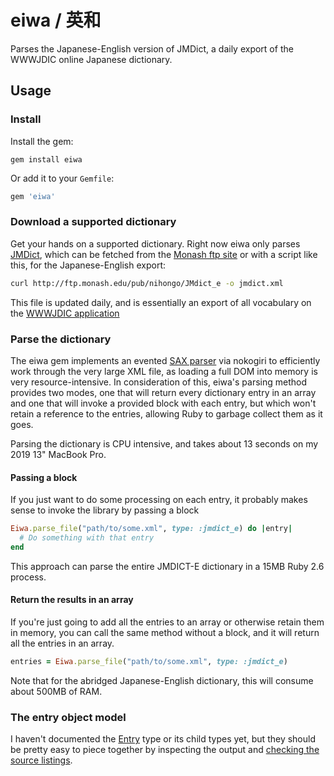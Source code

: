 # eiwa / 英和

Parses the Japanese-English version of JMDict, a daily export of the WWWJDIC
online Japanese dictionary.

## Usage

### Install

Install the gem:

```
gem install eiwa
```

Or add it to your `Gemfile`:

```ruby
gem 'eiwa'
```

### Download a supported dictionary

Get your hands on a supported dictionary. Right now eiwa only parses
[JMDict](http://www.edrdg.org/jmdict/j_jmdict.html), which can be fetched from
the [Monash ftp site](http://ftp.monash.edu/pub/nihongo/00INDEX.html) or with a
script like this, for the Japanese-English export:

```bash
curl http://ftp.monash.edu/pub/nihongo/JMdict_e -o jmdict.xml
```

This file is updated daily, and is essentially an export of all vocabulary on
the [WWWJDIC application](http://nihongo.monash.edu/cgi-bin/wwwjdic?1C)

### Parse the dictionary

The eiwa gem implements an evented [SAX
parser](https://en.wikipedia.org/wiki/Simple_API_for_XML) via nokogiri to
efficiently work through the very large XML file, as loading a full DOM into
memory is very resource-intensive. In consideration of this, eiwa's parsing
method provides two modes, one that will return every dictionary entry in an
array and one that will invoke a provided block with each entry, but which won't
retain a reference to the entries, allowing Ruby to garbage collect them as it
goes.

Parsing the dictionary is CPU intensive, and takes about 13 seconds on my 2019
13" MacBook Pro.

#### Passing a block

If you just want to do some processing on each entry, it probably makes sense to
invoke the library by passing a block

```ruby
Eiwa.parse_file("path/to/some.xml", type: :jmdict_e) do |entry|
  # Do something with that entry
end
```

This approach can parse the entire JMDICT-E dictionary in a 15MB Ruby 2.6
process.

#### Return the results in an array

If you're just going to add all the entries to an array or otherwise retain them
in memory, you can call the same method without a block, and it will return all
the entries in an array.

```ruby
entries = Eiwa.parse_file("path/to/some.xml", type: :jmdict_e)
```

Note that for the abridged Japanese-English dictionary, this will consume about
500MB of RAM.

### The entry object model

I haven't documented the [Entry](https://github.com/searls/eiwa/blob/master/lib/eiwa/tag/entry.rb) type or its child types yet, but they should be pretty easy to piece together by inspecting the output and [checking the source listings](https://github.com/searls/eiwa/blob/master/lib/eiwa/tag).
